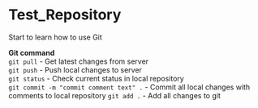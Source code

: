 # Test_Repository
Start to learn how to use Git

**Git command**  
`git pull` - Get latest changes from server  
`git push` - Push local changes to server  
`git status` - Check current status in local repository  
`git commit -m "commit comment text" .` - Commit all local changes with comments to local repository
`git add .` - Add all changes to git
